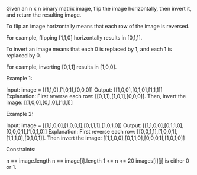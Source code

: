 Given an n x n binary matrix image, flip the image horizontally, then invert
it, and return the resulting image.

To flip an image horizontally means that each row of the image is
reversed.


For example, flipping [1,1,0] horizontally results in [0,1,1].


To invert an image means that each 0 is replaced by 1, and each 1 is replaced
by 0.


For example, inverting [0,1,1] results in [1,0,0].



Example 1:


Input: image = [[1,1,0],[1,0,1],[0,0,0]]
Output: [[1,0,0],[0,1,0],[1,1,1]]
Explanation: First reverse each row: [[0,1,1],[1,0,1],[0,0,0]].
Then, invert the image: [[1,0,0],[0,1,0],[1,1,1]]


Example 2:


Input: image = [[1,1,0,0],[1,0,0,1],[0,1,1,1],[1,0,1,0]]
Output: [[1,1,0,0],[0,1,1,0],[0,0,0,1],[1,0,1,0]]
Explanation: First reverse each row:
[[0,0,1,1],[1,0,0,1],[1,1,1,0],[0,1,0,1]].
Then invert the image: [[1,1,0,0],[0,1,1,0],[0,0,0,1],[1,0,1,0]]



Constraints:


n == image.length
n == image[i].length
1 <= n <= 20
images[i][j] is either 0 or 1.




